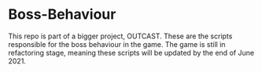 # Boss-Behaviour
This repo is part of a bigger project, OUTCAST.
These are the scripts responsible for the boss behaviour in the game. The game is still in refactoring stage, meaning these scripts will be updated by the end of June 2021.
